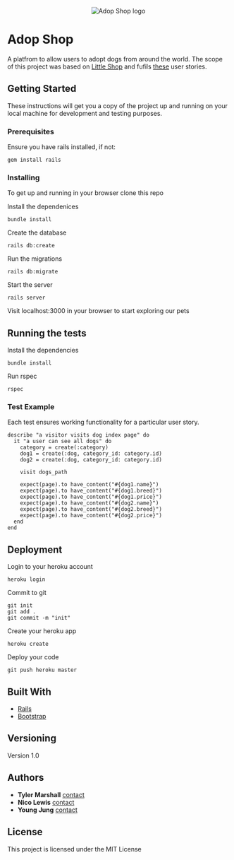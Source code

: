 <p align="center">
  <img src="https://image.ibb.co/jhTWew/dog_logo.jpg" alt="Adop Shop logo"/>
</p>



# Adop Shop

A platfrom to allow users to adopt dogs from around the world. The scope of this project was based on [Little Shop](https://www.google.com) and fufils [these](https://www.google.com) user stories.



## Getting Started


These instructions will get you a copy of the project up and running on your local machine for development and testing purposes.

### Prerequisites

Ensure you have rails installed, if not:

```
gem install rails 
```

### Installing

To get up and running in your browser clone this repo 

Install the dependenices

```
bundle install 
```

Create the database

```
rails db:create
```

Run the migrations

```
rails db:migrate
```

Start the server

```
rails server
```

Visit localhost:3000 in your browser to start exploring our pets

## Running the tests

Install the dependencies

```
bundle install
```

Run rspec

```
rspec
```


### Test Example

Each test ensures working functionality for a particular user story. 

```
describe "a visitor visits dog index page" do
  it "a user can see all dogs" do
    category = create(:category)
    dog1 = create(:dog, category_id: category.id)
    dog2 = create(:dog, category_id: category.id)

    visit dogs_path

    expect(page).to have_content("#{dog1.name}")
    expect(page).to have_content("#{dog1.breed}")
    expect(page).to have_content("#{dog1.price}")
    expect(page).to have_content("#{dog2.name}")
    expect(page).to have_content("#{dog2.breed}")
    expect(page).to have_content("#{dog2.price}")
  end
end
```

## Deployment

Login to your heroku account

```
heroku login
```

Commit to git

```
git init
git add .
git commit -m "init"
```

Create your heroku app

```
heroku create
```

Deploy your code

```
git push heroku master
```


## Built With

* [Rails](https://github.com/rails/rails) 
* [Bootstrap](https://github.com/twbs/bootstrap-rubygem) 


## Versioning

Version 1.0

## Authors

* **Tyler Marshall** [contact](https://github.com/tylermarshal)
* **Nico Lewis** [contact](https://github.com/nico24687)
* **Young Jung** [contact](https://github.com/seoulstice)



## License

This project is licensed under the MIT License 

